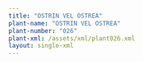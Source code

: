 ```yaml
---
title: "OSTRIN VEL OSTREA"
plant-name: "OSTRIN VEL OSTREA"
plant-number: "026"
plant-xml: /assets/xml/plant026.xml
layout: single-xml
---
```

